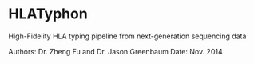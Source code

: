 HLATyphon
=========

High-Fidelity HLA typing pipeline from next-generation sequencing data

Authors: Dr. Zheng Fu and Dr. Jason Greenbaum
Date: Nov. 2014



